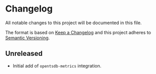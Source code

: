 # Changelog

All notable changes to this project will be documented in this file.

The format is based on [Keep a Changelog][changelog] and this project adheres
to [Semantic Versioning][semver].

## Unreleased

- Initial add of `opentsdb-metrics` integration.

[changelog]: http://keepachangelog.com/en/1.0.0/
[semver]: http://semver.org/spec/v2.0.0.html
